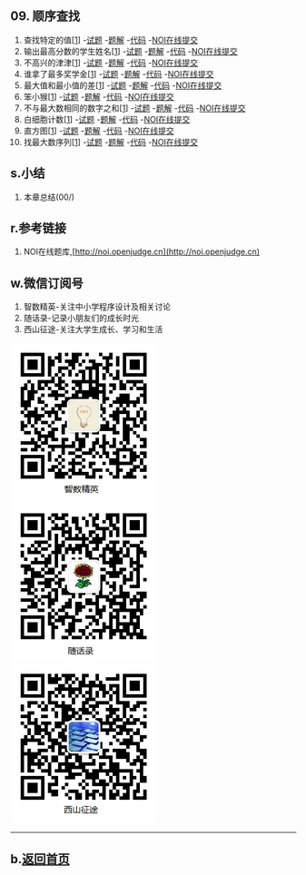 ## 09. 顺序查找

1.  查找特定的值[[1](http://noi.openjudge.cn)]
    -[试题](01/question.md)
    -[题解](01/)
    -[代码](https://github.com/daweizh/cpp/blob/master/chap09/01/)
    -[NOI在线提交](http://noi.openjudge.cn/ch0109/01/)
2.  输出最高分数的学生姓名[[1](http://noi.openjudge.cn)]
    -[试题](02/question.md)
    -[题解](02/)
    -[代码](https://github.com/daweizh/cpp/blob/master/chap09/02/)
    -[NOI在线提交](http://noi.openjudge.cn/ch0109/02/)
3.  不高兴的津津[[1](http://noi.openjudge.cn)]
    -[试题](03/question.md)
    -[题解](03/)
    -[代码](https://github.com/daweizh/cpp/blob/master/chap09/03/)
    -[NOI在线提交](http://noi.openjudge.cn/ch0109/03/)
4.  谁拿了最多奖学金[[1](http://noi.openjudge.cn)]
    -[试题](04/question.md)
    -[题解](04/)
    -[代码](https://github.com/daweizh/cpp/blob/master/chap09/04/)
    -[NOI在线提交](http://noi.openjudge.cn/ch0109/04/)
5.  最大值和最小值的差[[1](http://noi.openjudge.cn)]
    -[试题](05/question.md)
    -[题解](05/)
    -[代码](https://github.com/daweizh/cpp/blob/master/chap09/05/)
    -[NOI在线提交](http://noi.openjudge.cn/ch0109/05/)
6.  笨小猴[[1](http://noi.openjudge.cn)]
    -[试题](06/question.md)
    -[题解](06/)
    -[代码](https://github.com/daweizh/cpp/blob/master/chap09/06/)
    -[NOI在线提交](http://noi.openjudge.cn/ch0109/06/)
7.  不与最大数相同的数字之和[[1](http://noi.openjudge.cn)]
    -[试题](07/question.md)
    -[题解](07/)
    -[代码](https://github.com/daweizh/cpp/blob/master/chap09/07/)
    -[NOI在线提交](http://noi.openjudge.cn/ch0109/07/)
8.  白细胞计数[[1](http://noi.openjudge.cn)]
    -[试题](08/question.md)
    -[题解](08/)
    -[代码](https://github.com/daweizh/cpp/blob/master/chap09/08/)
    -[NOI在线提交](http://noi.openjudge.cn/ch0109/08/)
9.  直方图[[1](http://noi.openjudge.cn)]
    -[试题](09/question.md)
    -[题解](09/)
    -[代码](https://github.com/daweizh/cpp/blob/master/chap09/09/)
    -[NOI在线提交](http://noi.openjudge.cn/ch0109/09/)
10. 找最大数序列[[1](http://noi.openjudge.cn)]
    -[试题](10/question.md)
    -[题解](10/)
    -[代码](https://github.com/daweizh/cpp/blob/master/chap09/10/)
    -[NOI在线提交](http://noi.openjudge.cn/ch0109/10/)

## s.小结

1. 本章总结(00/)


## r.参考链接

1. NOI在线题库,[http://noi.openjudge.cn](http://noi.openjudge.cn)

## w.微信订阅号

1. 智数精英-关注中小学程序设计及相关讨论
2. 随话录-记录小朋友们的成长时光
2. 西山征途-关注大学生成长、学习和生活

![欢迎关注“智数精英”订阅号](../assets/me/img/idea8.jpg)
![欢迎关注“随话录”订阅号](../assets/me/img/shl8.jpg)
![欢迎关注“西山征途”订阅号](../assets/me/img/xszt8.jpg)

----------

## b.[返回首页](../)
